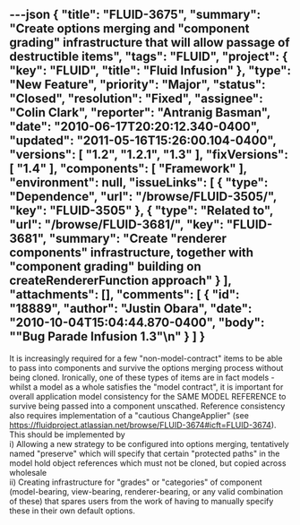 ---json
{
  "title": "FLUID-3675",
  "summary": "Create options merging and \"component grading\" infrastructure that will allow passage of destructible items",
  "tags": "FLUID",
  "project": {
    "key": "FLUID",
    "title": "Fluid Infusion"
  },
  "type": "New Feature",
  "priority": "Major",
  "status": "Closed",
  "resolution": "Fixed",
  "assignee": "Colin Clark",
  "reporter": "Antranig Basman",
  "date": "2010-06-17T20:20:12.340-0400",
  "updated": "2011-05-16T15:26:00.104-0400",
  "versions": [
    "1.2",
    "1.2.1",
    "1.3"
  ],
  "fixVersions": [
    "1.4"
  ],
  "components": [
    "Framework"
  ],
  "environment": null,
  "issueLinks": [
    {
      "type": "Dependence",
      "url": "/browse/FLUID-3505/",
      "key": "FLUID-3505"
    },
    {
      "type": "Related to",
      "url": "/browse/FLUID-3681/",
      "key": "FLUID-3681",
      "summary": "Create \"renderer components\" infrastructure, together with \"component grading\" building on createRendererFunction approach"
    }
  ],
  "attachments": [],
  "comments": [
    {
      "id": "18889",
      "author": "Justin Obara",
      "date": "2010-10-04T15:04:44.870-0400",
      "body": "\"Bug Parade Infusion 1.3\"\n"
    }
  ]
}
---
It is increasingly required for a few "non-model-contract" items to be able to pass into components and survive the options merging process without being cloned. Ironically, one of these types of items are in fact models - whilst a model as a whole satisfies the "model contract", it is important for overall application model consistency for the SAME MODEL REFERENCE to survive being passed into a component unscathed. Reference consistency also requires implementation of a "cautious ChangeApplier" (see <https://fluidproject.atlassian.net/browse/FLUID-3674#icft=FLUID-3674>). This should be implemented by \
i) Allowing a new strategy to be configured into options merging, tentatively named "preserve" which will specify that certain "protected paths" in the model hold object references which must not be cloned, but copied across wholesale\
ii) Creating infrastructure for "grades" or "categories" of component (model-bearing, view-bearing, renderer-bearing, or any valid combination of these) that spares users from the work of having to manually specify these in their own default options.

        